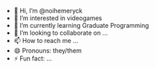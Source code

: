 - 👋 Hi, I’m @noihemeryck
- 👀 I’m interested in videogames
- 🌱 I’m currently learning Graduate Programming
- 💞️ I’m looking to collaborate on ...
- 📫 How to reach me ...
- 😄 Pronouns: they/them
- ⚡ Fun fact: ...

<!---
noihemeryck/noihemeryck is a ✨ special ✨ repository because its `README.md` (this file) appears on your GitHub profile.
You can click the Preview link to take a look at your changes.
--->
